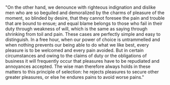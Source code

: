 "On the other hand, we denounce with righteous indignation and dislike
men who are so beguiled and demoralized by the charms of pleasure of
the moment, so blinded by desire, that they cannot foresee the pain and
trouble that are bound to ensue; and equal blame belongs to those who
fail in their duty through weakness of will, which is the same as
saying through shrinking from toil and pain. These cases are perfectly
simple and easy to distinguish. In a free hour, when our power of
choice is untrammelled and when nothing prevents our being able to do
what we like best, every pleasure is to be welcomed and every pain
avoided. But in certain circumstances and owing to the claims of duty
or the obligations of business it will frequently occur that pleasures
have to be repudiated and annoyances accepted. The wise man therefore
always holds in these matters to this principle of selection: he
rejects pleasures to secure other greater pleasures, or else he endures
pains to avoid worse pains."
